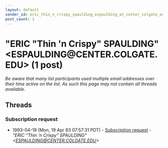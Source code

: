 ```yaml
---
layout: default
sender_id: eric_thin_n_crispy_spaulding_espaulding_at_center_colgate_edu_
post_count: 1
---
```


# "ERIC \"Thin 'n Crispy\" SPAULDING" <ESPAULDING<span>@</span>CENTER.COLGATE.EDU> (1 post)

_Be aware that many list participants used multiple email addresses over their time active on the list. As such this page may not contain all threads available._

## Threads

### Subscription request
+ 1993-04-19 (Mon, 19 Apr 93 07:57:31 PDT) - [Subscription request](/archive/1993/04/7be49d48745246011192cadfeb7a524a691633d5d8a932395eaf688123fd72f7) - _"ERIC \"Thin 'n Crispy\" SPAULDING" \<ESPAULDING@CENTER.COLGATE.EDU\>_

